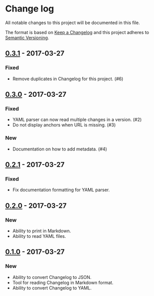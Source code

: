 # Change log
All notable changes to this project will be documented in this file.

The format is based on [Keep a Changelog](http://keepachangelog.com/)
and this project adheres to [Semantic Versioning](http://semver.org/).

## [0.3.1] - 2017-03-27
### Fixed
- Remove duplicates in Changelog for this project. (#6)

## [0.3.0] - 2017-03-27
### Fixed
- YAML parser can now read multiple changes in a version. (#2)
- Do not display anchors when URL is missing. (#3)

### New
- Documentation on how to add metadata. (#4)

## [0.2.1] - 2017-03-27
### Fixed
- Fix documentation formatting for YAML parser.

## [0.2.0] - 2017-03-27
### New
- Ability to print in Markdown.
- Ability to read YAML files.

## [0.1.0] - 2017-03-27
### New
- Ability to convert Changelog to JSON.
- Tool for reading Changelog in Markdown format.
- Ability to convert Changelog to YAML.

[0.3.1]: https://git.basalt.se/chbr/keepachangelog/compare/0.3.0...0.3.1
[0.3.0]: https://git.basalt.se/chbr/keepachangelog/compare/0.2.1...0.3.0
[0.2.1]: https://git.basalt.se/chbr/keepachangelog/compare/0.2.0...0.2.1
[0.2.0]: https://git.basalt.se/chbr/keepachangelog/compare/0.1.0...0.2.0
[0.1.0]: https://git.basalt.se/chbr/keepachangelog/compare/77986bc...0.1.0
